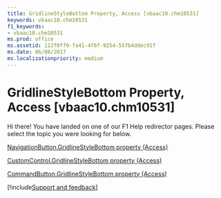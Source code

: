 ```yaml
---
title: GridlineStyleBottom Property, Access [vbaac10.chm10531]
keywords: vbaac10.chm10531
f1_keywords:
- vbaac10.chm10531
ms.prod: office
ms.assetid: 112f0ff9-fa41-4f6f-9254-557b4ddec91f
ms.date: 06/08/2017
ms.localizationpriority: medium
---
```



# GridlineStyleBottom Property, Access [vbaac10.chm10531]

Hi there! You have landed on one of our F1 Help redirector pages. Please select the topic you were looking for below.

[NavigationButton.GridlineStyleBottom property (Access)](https://msdn.microsoft.com/library/1b20284b-559a-d06c-8a24-2ecd6dcd7837%28Office.15%29.aspx)

[CustomControl.GridlineStyleBottom property (Access)](https://msdn.microsoft.com/library/6cacbac2-3960-3f3e-45a1-d5b0d8fd3ac0%28Office.15%29.aspx)

[CommandButton.GridlineStyleBottom property (Access)](https://msdn.microsoft.com/library/77ee45fb-5dde-2925-d88b-da62a6f9ed27%28Office.15%29.aspx)

[!include[Support and feedback](~/includes/feedback-boilerplate.md)]
